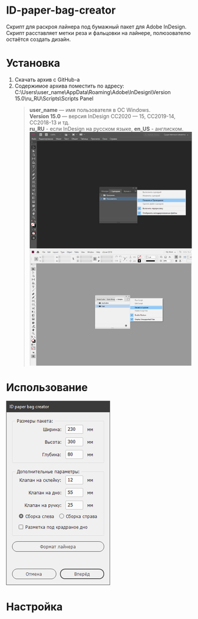 # ID-paper-bag-creator
Скрипт для раскроя лайнера под бумажный пакет для  Adobe InDesign. <br> Скрипт расставляет метки реза и фальцовки на лайнере, полюзователю остаётся создать дизайн.

# Установка

1. Скачать архив с GitHub-a
2. Содержимое архива поместить по адресу: <br> C:\Users\user_name\AppData\Roaming\Adobe\InDesign\Version 15.0\ru_RU\Scripts\Scripts Panel
     > **user_name** — имя пользователя в ОС Windows.<br> 
      **Version 15.0**  — версия InDesign CC2020 — 15, CC2019-14, CC2018-13 и тд.<br>
      **ru_RU** - если InDesign на русском языке, **en_US** - англиском.
      ![screenshot of sample](images/install_ru.PNG)
      ![screenshot of sample](images/install_en.PNG)


# Использование
![screenshot of sample](images/01.PNG)

# Настройка
